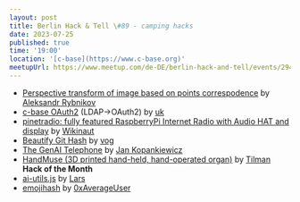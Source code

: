 ```yaml
---
layout: post
title: Berlin Hack & Tell \#89 - camping hacks
date: 2023-07-25
published: true
time: '19:00'
location: '[c-base](https://www.c-base.org)'
meetupUrl: https://www.meetup.com/de-DE/berlin-hack-and-tell/events/294906069
---
```


* [Perspective transform of image based on points correspodence](https://github.com/arrybn/perspective_thing) by [Aleksandr Rybnikov](https://github.com/arrybn)
* [c-base OAuth2](https://github.com/c-base/c-base-oauth2) (LDAP->OAuth2) by [uk](https://github.com/uwekamper)
* [pinetradio: fully featured RaspberryPi Internet Radio with Audio HAT and display](https://github.com/Wikinaut/pinetradio) by [Wikinaut](https://github.com/Wikinaut)
* [Beautify Git Hash](https://github.com/vog/beautify_git_hash) by [vog](https://github.com/vog)
* [The GenAI Telephone](https://github.com/030jmk/genAI-telephone) by [Jan Kopankiewicz](https://github.com/030jmk)
* [HandMuse (3D printed hand-held, hand-operated organ)](https://www.printables.com/model/492398) by [Tilman](https://www.printables.com/@Marmoset_Thre_883507) **Hack of the Month**
* [ai-utils.js](https://github.com/lgrammel/ai-utils.js) by [Lars](https://github.com/lgrammel)
* [emojihash](https://github.com/0xAverageUser/emojihash) by [0xAverageUser](https://github.com/0xAverageUser/emojihash)
